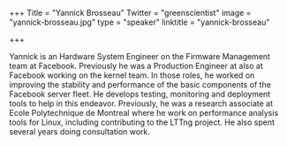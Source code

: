 +++
Title = "Yannick Brosseau"
Twitter = "greenscientist"
image = "yannick-brosseau.jpg"
type = "speaker"
linktitle = "yannick-brosseau"

+++

Yannick is an Hardware System Engineer on the Firmware Management team at Facebook. Previously he was a Production Engineer at also at Facebook working on the kernel team. In those roles, he worked on improving the stability and performance of the basic components of the Facebook server fleet. He develops testing, monitoring and deployment tools to help in this endeavor. Previously, he was a research associate at Ecole Polytechnique de Montreal where he work on performance analysis tools for Linux, including contributing to the LTTng project. He also spent several years doing consultation work.
